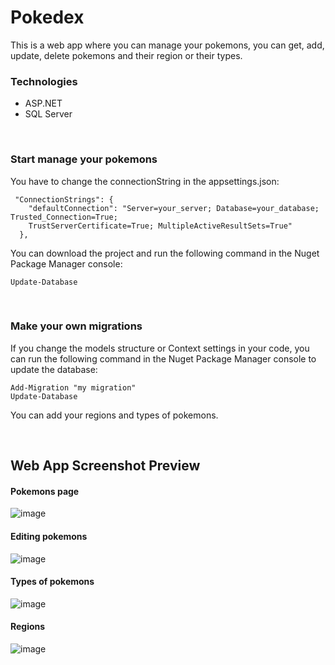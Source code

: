 # Pokedex

This is a web app where you can manage your pokemons, you can get, add, update, delete pokemons and their region or their types.

### Technologies

- ASP.NET
- SQL Server

<br/>

### Start manage your pokemons

You have to change the connectionString in the appsettings.json:

```
 "ConnectionStrings": {
    "defaultConnection": "Server=your_server; Database=your_database; Trusted_Connection=True; 
    TrustServerCertificate=True; MultipleActiveResultSets=True"
  },

```

You can download the project and run the following command in the Nuget Package Manager console:
```
Update-Database
```
<br/>

### Make your own migrations

If you change the models structure or Context settings in your code, you can run the following command in the Nuget Package Manager console to update the database:

```
Add-Migration "my migration"
Update-Database
```

You can add your regions and types of pokemons.

<br/>

## Web App Screenshot Preview

#### Pokemons page

![image](https://github.com/HaroldMart/Pokedex/assets/93040571/2ff19c49-07ff-44f4-826b-cf4c70e86bf8)

#### Editing pokemons

![image](https://github.com/HaroldMart/Pokedex/assets/93040571/7090cd43-9c35-40d8-8208-000df62a75dd)

#### Types of pokemons

![image](https://github.com/HaroldMart/Pokedex/assets/93040571/22d5f3ae-7b82-42ba-a610-cade8226abbc)

#### Regions

![image](https://github.com/HaroldMart/Pokedex/assets/93040571/7e92d8b0-38d8-4d9f-aea4-4c5314675163)
